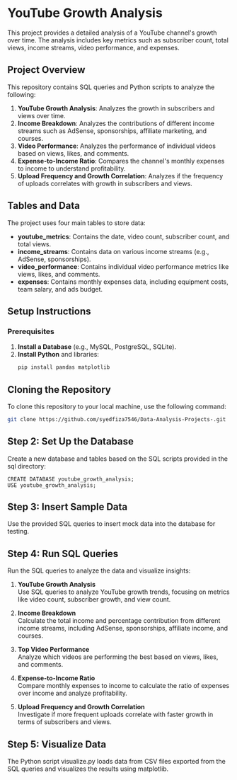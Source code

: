 # YouTube Growth Analysis

This project provides a detailed analysis of a YouTube channel's growth over time. The analysis includes key metrics such as subscriber count, total views, income streams, video performance, and expenses.

## Project Overview

This repository contains SQL queries and Python scripts to analyze the following:

1. **YouTube Growth Analysis**: Analyzes the growth in subscribers and views over time.
2. **Income Breakdown**: Analyzes the contributions of different income streams such as AdSense, sponsorships, affiliate marketing, and courses.
3. **Video Performance**: Analyzes the performance of individual videos based on views, likes, and comments.
4. **Expense-to-Income Ratio**: Compares the channel's monthly expenses to income to understand profitability.
5. **Upload Frequency and Growth Correlation**: Analyzes if the frequency of uploads correlates with growth in subscribers and views.

## Tables and Data

The project uses four main tables to store data:

- **youtube_metrics**: Contains the date, video count, subscriber count, and total views.
- **income_streams**: Contains data on various income streams (e.g., AdSense, sponsorships).
- **video_performance**: Contains individual video performance metrics like views, likes, and comments.
- **expenses**: Contains monthly expenses data, including equipment costs, team salary, and ads budget.

## Setup Instructions

### Prerequisites

1. **Install a Database** (e.g., MySQL, PostgreSQL, SQLite).
2. **Install Python** and libraries:
    ```bash
    pip install pandas matplotlib
    ```

## Cloning the Repository

To clone this repository to your local machine, use the following command:

```bash
git clone https://github.com/syedfiza7546/Data-Analysis-Projects-.git
```

## Step 2: Set Up the Database
Create a new database and tables based on the SQL scripts provided in the sql directory:

```
CREATE DATABASE youtube_growth_analysis;
USE youtube_growth_analysis;
```

## Step 3: Insert Sample Data
Use the provided SQL queries to insert mock data into the database for testing.



## Step 4: Run SQL Queries

Run the SQL queries to analyze the data and visualize insights:

1. **YouTube Growth Analysis**  
   Use SQL queries to analyze YouTube growth trends, focusing on metrics like video count, subscriber growth, and view count.

2. **Income Breakdown**  
   Calculate the total income and percentage contribution from different income streams, including AdSense, sponsorships, affiliate income, and courses.

3. **Top Video Performance**  
   Analyze which videos are performing the best based on views, likes, and comments.

4. **Expense-to-Income Ratio**  
   Compare monthly expenses to income to calculate the ratio of expenses over income and analyze profitability.

5. **Upload Frequency and Growth Correlation**  
   Investigate if more frequent uploads correlate with faster growth in terms of subscribers and views.


## Step 5: Visualize Data
The Python script visualize.py loads data from CSV files exported from the SQL queries and visualizes the results using matplotlib.
